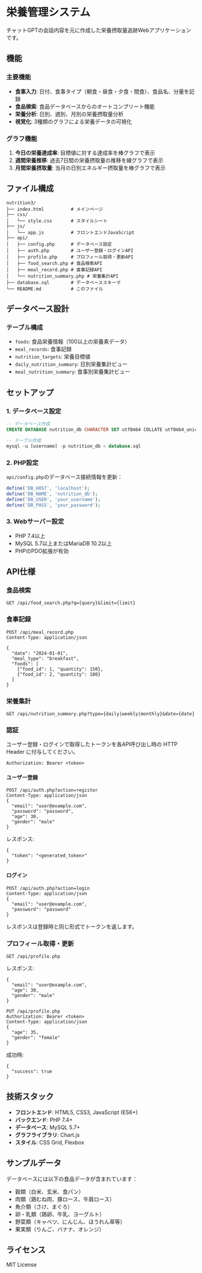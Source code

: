 # 栄養管理システム

チャットGPTの会話内容を元に作成した栄養摂取量追跡Webアプリケーションです。

## 機能

### 主要機能
- **食事入力**: 日付、食事タイプ（朝食・昼食・夕食・間食）、食品名、分量を記録
- **食品検索**: 食品データベースからのオートコンプリート機能
- **栄養分析**: 日別、週別、月別の栄養摂取量分析
- **視覚化**: 3種類のグラフによる栄養データの可視化

### グラフ機能
1. **今日の栄養達成率**: 目標値に対する達成率を棒グラフで表示
2. **週間栄養推移**: 過去7日間の栄養摂取量の推移を線グラフで表示
3. **月間栄養摂取量**: 当月の日別エネルギー摂取量を棒グラフで表示

## ファイル構成

```
nutrition3/
├── index.html          # メインページ
├── css/
│   └── style.css       # スタイルシート
├── js/
│   └── app.js          # フロントエンドJavaScript
├── api/
│   ├── config.php      # データベース設定
│   ├── auth.php        # ユーザー登録・ログインAPI
│   ├── profile.php     # プロフィール取得・更新API
│   ├── food_search.php # 食品検索API
│   ├── meal_record.php # 食事記録API
│   └── nutrition_summary.php # 栄養集計API
├── database.sql        # データベーススキーマ
└── README.md           # このファイル
```

## データベース設計

### テーブル構成
- `foods`: 食品栄養情報（100以上の栄養素データ）
- `meal_records`: 食事記録
- `nutrition_targets`: 栄養目標値
- `daily_nutrition_summary`: 日別栄養集計ビュー
- `meal_nutrition_summary`: 食事別栄養集計ビュー

## セットアップ

### 1. データベース設定
```sql
-- データベース作成
CREATE DATABASE nutrition_db CHARACTER SET utf8mb4 COLLATE utf8mb4_unicode_ci;

-- テーブル作成
mysql -u [username] -p nutrition_db < database.sql
```

### 2. PHP設定
`api/config.php`のデータベース接続情報を更新：
```php
define('DB_HOST', 'localhost');
define('DB_NAME', 'nutrition_db');
define('DB_USER', 'your_username');
define('DB_PASS', 'your_password');
```

### 3. Webサーバー設定
- PHP 7.4以上
- MySQL 5.7以上またはMariaDB 10.2以上
- PHPのPDO拡張が有効

## API仕様

### 食品検索
```
GET /api/food_search.php?q={query}&limit={limit}
```

### 食事記録
```
POST /api/meal_record.php
Content-Type: application/json

{
  "date": "2024-01-01",
  "meal_type": "breakfast",
  "foods": [
    {"food_id": 1, "quantity": 150},
    {"food_id": 2, "quantity": 100}
  ]
}
```

### 栄養集計
```
GET /api/nutrition_summary.php?type={daily|weekly|monthly}&date={date}
```

### 認証
ユーザー登録・ログインで取得したトークンを各API呼び出し時の HTTP Header に付与してください。
```
Authorization: Bearer <token>
```

#### ユーザー登録
```
POST /api/auth.php?action=register
Content-Type: application/json
{
  "email": "user@example.com",
  "password": "password",
  "age": 30,
  "gender": "male"
}
```
レスポンス:
```
{
  "token": "<generated_token>"
}
```

#### ログイン
```
POST /api/auth.php?action=login
Content-Type: application/json
{
  "email": "user@example.com",
  "password": "password"
}
```
レスポンスは登録時と同じ形式でトークンを返します。

### プロフィール取得・更新
```
GET /api/profile.php
```
レスポンス:
```
{
  "email": "user@example.com",
  "age": 30,
  "gender": "male"
}
```

```
PUT /api/profile.php
Authorization: Bearer <token>
Content-Type: application/json
{
  "age": 35,
  "gender": "female"
}
```
成功時:
```
{
  "success": true
}
```

## 技術スタック

- **フロントエンド**: HTML5, CSS3, JavaScript (ES6+)
- **バックエンド**: PHP 7.4+
- **データベース**: MySQL 5.7+
- **グラフライブラリ**: Chart.js
- **スタイル**: CSS Grid, Flexbox

## サンプルデータ

データベースには以下の食品データが含まれています：
- 穀類（白米、玄米、食パン）
- 肉類（鶏むね肉、豚ロース、牛肩ロース）
- 魚介類（さけ、まぐろ）
- 卵・乳類（鶏卵、牛乳、ヨーグルト）
- 野菜類（キャベツ、にんじん、ほうれん草等）
- 果実類（りんご、バナナ、オレンジ）

## ライセンス

MIT License
